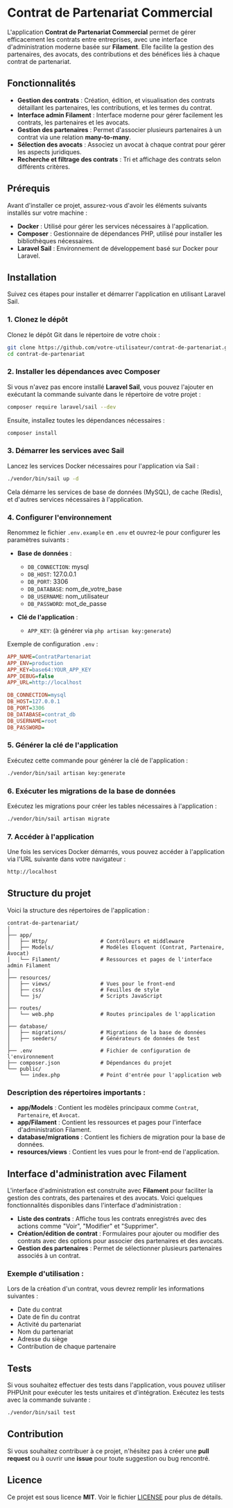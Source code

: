 
# Contrat de Partenariat Commercial

L'application **Contrat de Partenariat Commercial** permet de gérer efficacement les contrats entre entreprises, avec une interface d'administration moderne basée sur **Filament**. Elle facilite la gestion des partenaires, des avocats, des contributions et des bénéfices liés à chaque contrat de partenariat.

## Fonctionnalités

- **Gestion des contrats** : Création, édition, et visualisation des contrats détaillant les partenaires, les contributions, et les termes du contrat.
- **Interface admin Filament** : Interface moderne pour gérer facilement les contrats, les partenaires et les avocats.
- **Gestion des partenaires** : Permet d'associer plusieurs partenaires à un contrat via une relation **many-to-many**.
- **Sélection des avocats** : Associez un avocat à chaque contrat pour gérer les aspects juridiques.
- **Recherche et filtrage des contrats** : Tri et affichage des contrats selon différents critères.

## Prérequis

Avant d'installer ce projet, assurez-vous d'avoir les éléments suivants installés sur votre machine :

- **Docker** : Utilisé pour gérer les services nécessaires à l'application.
- **Composer** : Gestionnaire de dépendances PHP, utilisé pour installer les bibliothèques nécessaires.
- **Laravel Sail** : Environnement de développement basé sur Docker pour Laravel.

## Installation

Suivez ces étapes pour installer et démarrer l'application en utilisant Laravel Sail.

### 1. Clonez le dépôt

Clonez le dépôt Git dans le répertoire de votre choix :
```bash
git clone https://github.com/votre-utilisateur/contrat-de-partenariat.git
cd contrat-de-partenariat
```

### 2. Installer les dépendances avec Composer

Si vous n'avez pas encore installé **Laravel Sail**, vous pouvez l'ajouter en exécutant la commande suivante dans le répertoire de votre projet :
```bash
composer require laravel/sail --dev
```

Ensuite, installez toutes les dépendances nécessaires :
```bash
composer install
```

### 3. Démarrer les services avec Sail

Lancez les services Docker nécessaires pour l'application via Sail :
```bash
./vendor/bin/sail up -d
```
Cela démarre les services de base de données (MySQL), de cache (Redis), et d'autres services nécessaires à l'application.

### 4. Configurer l'environnement

Renommez le fichier `.env.example` en `.env` et ouvrez-le pour configurer les paramètres suivants :

- **Base de données** :
  - `DB_CONNECTION`: mysql
  - `DB_HOST`: 127.0.0.1
  - `DB_PORT`: 3306
  - `DB_DATABASE`: nom_de_votre_base
  - `DB_USERNAME`: nom_utilisateur
  - `DB_PASSWORD`: mot_de_passe

- **Clé de l'application** :
  - `APP_KEY`: (à générer via `php artisan key:generate`)

Exemple de configuration `.env` :
```ini
APP_NAME=ContratPartenariat
APP_ENV=production
APP_KEY=base64:YOUR_APP_KEY
APP_DEBUG=false
APP_URL=http://localhost

DB_CONNECTION=mysql
DB_HOST=127.0.0.1
DB_PORT=3306
DB_DATABASE=contrat_db
DB_USERNAME=root
DB_PASSWORD=
```

### 5. Générer la clé de l'application

Exécutez cette commande pour générer la clé de l'application :
```bash
./vendor/bin/sail artisan key:generate
```

### 6. Exécuter les migrations de la base de données

Exécutez les migrations pour créer les tables nécessaires à l'application :
```bash
./vendor/bin/sail artisan migrate
```

### 7. Accéder à l'application

Une fois les services Docker démarrés, vous pouvez accéder à l'application via l'URL suivante dans votre navigateur :
```bash
http://localhost
```

## Structure du projet

Voici la structure des répertoires de l'application :

```plaintext
contrat-de-partenariat/
│
├── app/
│   ├── Http/                 # Contrôleurs et middleware
│   ├── Models/               # Modèles Eloquent (Contrat, Partenaire, Avocat)
│   └── Filament/             # Ressources et pages de l'interface admin Filament
│
├── resources/
│   ├── views/                # Vues pour le front-end
│   ├── css/                  # Feuilles de style
│   └── js/                   # Scripts JavaScript
│
├── routes/
│   └── web.php               # Routes principales de l'application
│
├── database/
│   ├── migrations/           # Migrations de la base de données
│   ├── seeders/              # Générateurs de données de test
│
├── .env                      # Fichier de configuration de l'environnement
├── composer.json             # Dépendances du projet
└── public/
    └── index.php             # Point d'entrée pour l'application web
```

### Description des répertoires importants :

- **app/Models** : Contient les modèles principaux comme `Contrat`, `Partenaire`, et `Avocat`.
- **app/Filament** : Contient les ressources et pages pour l'interface d'administration Filament.
- **database/migrations** : Contient les fichiers de migration pour la base de données.
- **resources/views** : Contient les vues pour le front-end de l'application.

## Interface d'administration avec Filament

L'interface d'administration est construite avec **Filament** pour faciliter la gestion des contrats, des partenaires et des avocats. Voici quelques fonctionnalités disponibles dans l'interface d'administration :

- **Liste des contrats** : Affiche tous les contrats enregistrés avec des actions comme "Voir", "Modifier" et "Supprimer".
- **Création/édition de contrat** : Formulaires pour ajouter ou modifier des contrats avec des options pour associer des partenaires et des avocats.
- **Gestion des partenaires** : Permet de sélectionner plusieurs partenaires associés à un contrat.

### Exemple d'utilisation :

Lors de la création d'un contrat, vous devrez remplir les informations suivantes :

- Date du contrat
- Date de fin du contrat
- Activité du partenariat
- Nom du partenariat
- Adresse du siège
- Contribution de chaque partenaire

## Tests

Si vous souhaitez effectuer des tests dans l'application, vous pouvez utiliser PHPUnit pour exécuter les tests unitaires et d'intégration. Exécutez les tests avec la commande suivante :
```bash
./vendor/bin/sail test
```

## Contribution

Si vous souhaitez contribuer à ce projet, n'hésitez pas à créer une **pull request** ou à ouvrir une **issue** pour toute suggestion ou bug rencontré.

## Licence

Ce projet est sous licence **MIT**. Voir le fichier [LICENSE](LICENSE) pour plus de détails.

```

